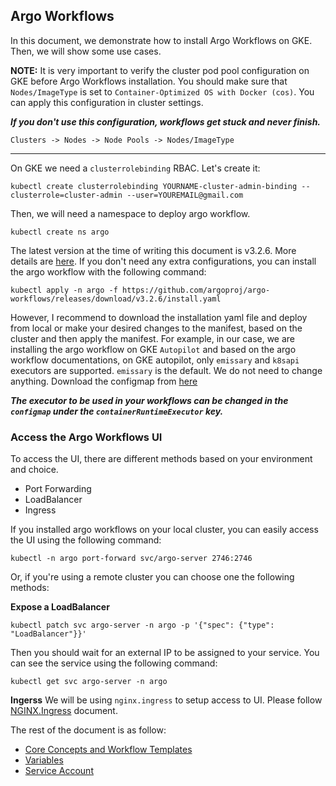 ## **Argo Workflows**

In this document, we demonstrate how to install Argo Workflows on GKE. Then, we will show some use cases.

**NOTE:** It is very important to verify the cluster pod pool configuration on GKE before Argo Workflows installation. You should make sure that `Nodes/ImageType` is set to `Container-Optimized OS with Docker (cos)`. You can apply this configuration in cluster settings.

**_If you don't use this configuration, workflows get stuck and never finish._**

```
Clusters -> Nodes -> Node Pools -> Nodes/ImageType
```

---

On GKE we need a `clusterrolebinding` RBAC. Let's create it:

```
kubectl create clusterrolebinding YOURNAME-cluster-admin-binding --clusterrole=cluster-admin --user=YOUREMAIL@gmail.com
```

Then, we will need a namespace to deploy argo workflow.

```
kubectl create ns argo
```

The latest version at the time of writing this document is v3.2.6. More details are [here](https://github.com/argoproj/argo-workflows/releases/tag/v3.2.6). If you don't need any extra configurations, you can install the argo workflow with the following command:

```
kubectl apply -n argo -f https://github.com/argoproj/argo-workflows/releases/download/v3.2.6/install.yaml
```

However, I recommend to download the installation yaml file and deploy from local or make your desired changes to the manifest, based on the cluster and then apply the manifest. For example, in our case, we are installing the argo workflow on GKE `Autopilot` and based on the argo workflow documentations, on GKE autopilot, only `emissary` and `k8sapi` executors are supported. `emissary` is the default. We do not need to change anything.
Download the configmap from [here](https://argoproj.github.io/argo-workflows/workflow-controller-configmap.yaml)

**_The executor to be used in your workflows can be changed in the `configmap` under the `containerRuntimeExecutor` key._**

### Access the Argo Workflows UI

To access the UI, there are different methods based on your environment and choice.

- Port Forwarding
- LoadBalancer
- Ingress

If you installed argo workflows on your local cluster, you can easily access the UI using the following command:

```
kubectl -n argo port-forward svc/argo-server 2746:2746
```

Or, if you're using a remote cluster you can choose one the following methods:

**Expose a LoadBalancer**

```
kubectl patch svc argo-server -n argo -p '{"spec": {"type": "LoadBalancer"}}'
```

Then you should wait for an external IP to be assigned to your service. You can see the service using the following command:

```
kubectl get svc argo-server -n argo
```

**Ingerss**
We will be using `nginx.ingress` to setup access to UI. Please follow [NGINX.Ingress](./nginx-ingress-gke.md) document.

The rest of the document is as follow:

- [Core Concepts and Workflow Templates](./templates.md)
- [Variables](./variables.md)
- [Service Account](./service-account.md)
